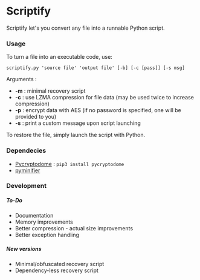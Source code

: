 # Scriptify
Scriptify let's you convert any file into a runnable Python script.

### Usage
To turn a file into an executable code, use:
```
scriptify.py 'source file' 'output file' [-b] [-c [pass]] [-s msg]
```
Arguments :

- **-m** : minimal recovery script
- **-c** : use LZMA compression for file data (may be used twice to increase compression)
- **-p** : encrypt data with AES (if no password is specified, one will be provided to you)
- **-s** : print a custom message upon script launching

To restore the file, simply launch the script with Python.

### Dependecies
- [Pycryptodome](https://pypi.org/project/pycryptodome/) : ```pip3 install pycryptodome```
- [pyminifier](https://github.com/liftoff/pyminifier)

### Development
##### To-Do
- Documentation
- Memory improvements
- Better compression - actual size improvements
- Better exception handling

##### New versions
- Minimal/obfuscated recovery script
- Dependency-less recovery script
